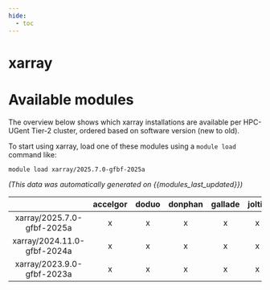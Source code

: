 ```yaml
---
hide:
  - toc
---
```


xarray
======

# Available modules


The overview below shows which xarray installations are available per HPC-UGent Tier-2 cluster, ordered based on software version (new to old).

To start using xarray, load one of these modules using a `module load` command like:

```shell
module load xarray/2025.7.0-gfbf-2025a
```

*(This data was automatically generated on {{modules_last_updated}})*

| |accelgor|doduo|donphan|gallade|joltik|litleo|shinx|
| :---: | :---: | :---: | :---: | :---: | :---: | :---: | :---: |
|xarray/2025.7.0-gfbf-2025a|x|x|x|x|x|x|x|
|xarray/2024.11.0-gfbf-2024a|x|x|x|x|x|x|x|
|xarray/2023.9.0-gfbf-2023a|x|x|x|x|x|x|x|
